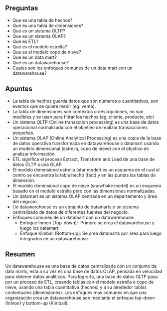 ## Preguntas

- Que es una tabla de hechos?
- Que es una tabla de dimensiones?
- Que es un sistema OLTP?
- Que es un sistema OLAP?
- Que es ETL?
- Que es el modelo estrella?
- Que es el modelo copo de nieve?
- Que es un data mart?
- Que es un datawarehouse?
- Cuales son los enfoques comunes de un data mart con un datawarehouse?

## Apuntes

- La tabla de hechos guarda datos que son números o cuantitativos, son eventos que se quiere medir (eg. venta).
- La tabla de dimensiones son contextos o descripciones, no son medibles y se usan para filtrar los hechos (eg. cliente, producto, etc)
- Un sistema OLTP (Online transaction processing) es una base de datos operacional normalizada con el objetivo de realizar transacciones pequeñas.
- Un sistema OLAP (Online Analytical Processing) es una copia de la base de datos operativa transformada en datawarehouse o datamart usando un modelo dimensional (estrella, copo de nieve) con el objetivo de analizar información.
- ETL significa el proceso Extract, Transform and Load de una base de datos OLTP a una OLAP.
- El modelo dimensional estrella (star model) es un esquema en el cual al centro se encuentra la tabla hecho (fact) y en las puntas las tablas de dimensión.
- El modelo dimensional copo de nieve (snowflake model) es un esquema basado en el modelo estrella pero con las dimensiones normalizadas.
- Un datamart es un sistema OLAP centrada en un departamento y área del negocio.
- Un datawarehouse es un conjunto de datamarts o un sistema centralizado de datos de diferentes fuentes del negocio.
- Enfoques comunes de un datamart con un datawarehouse:
	- Enfoque Inmon (Top-down):  Primero se crea el datawarehouse y luego los datamart.
	- Enfoque Kimball (Bottom-up): Se crea datamarts por área para luego integrarlos en un datawarehouse.

## Resumen

Un datawarehouse es una base de datos centralizada con un conjunto de data marts, esta a su vez es una base de datos OLAP, pensada en velocidad para obtener datos analíticos. Para lograrlo, una base de datos OLTP pasa por un proceso de ETL, creando tablas con el modelo estrella o copo de nieve, usando una tabla cuantitativa (hechos) y a su alrededor tablas contextuales (dimensiones). Los enfoques mas comunes en que una organización crea un datawarehouse son mediante el enfoque top-down (Inmon) y bottom-up (Kimball).